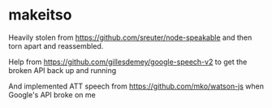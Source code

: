 makeitso
========

Heavily stolen from https://github.com/sreuter/node-speakable and then torn apart and reassembled.

Help from https://github.com/gillesdemey/google-speech-v2 to get the broken API back up and running

And implemented ATT speech from https://github.com/mko/watson-js when Google's API broke on me

